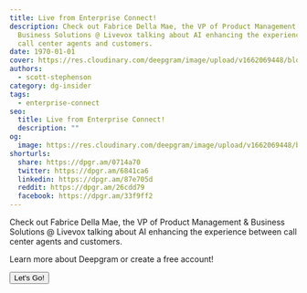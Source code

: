 ```yaml
---
title: Live from Enterprise Connect!
description: Check out Fabrice Della Mae, the VP of Product Management &
  Business Solutions @ Livevox talking about AI enhancing the experience between
  call center agents and customers.
date: 1970-01-01
cover: https://res.cloudinary.com/deepgram/image/upload/v1662069448/blog/untitled-2/placeholder-post-image%402x.jpg
authors:
  - scott-stephenson
category: dg-insider
tags:
  - enterprise-connect
seo:
  title: Live from Enterprise Connect!
  description: ""
og:
  image: https://res.cloudinary.com/deepgram/image/upload/v1662069448/blog/untitled-2/placeholder-post-image%402x.jpg
shorturls:
  share: https://dpgr.am/0714a70
  twitter: https://dpgr.am/6841ca6
  linkedin: https://dpgr.am/87e705d
  reddit: https://dpgr.am/26cdd79
  facebook: https://dpgr.am/33f9ff2
---
```


Check out Fabrice Della Mae, the VP of Product Management & Business Solutions @ Livevox talking about AI enhancing the experience between call center agents and customers.

Learn more about Deepgram or create a free account!

[<button>Let's Go!</button>](https://www.deepgram.com/)
